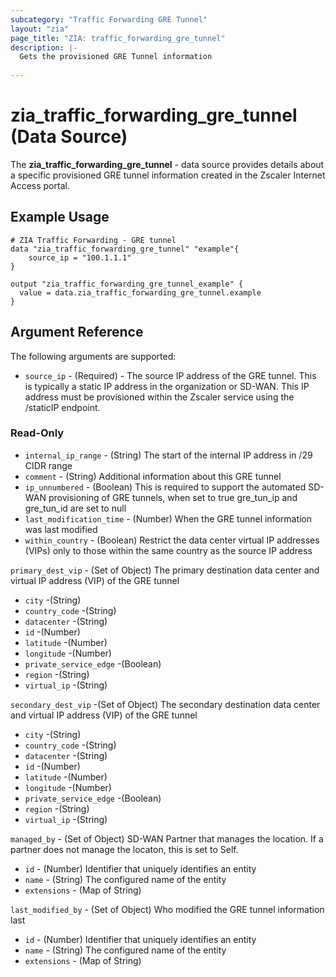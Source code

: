 ```yaml
---
subcategory: "Traffic Forwarding GRE Tunnel"
layout: "zia"
page_title: "ZIA: traffic_forwarding_gre_tunnel"
description: |-
  Gets the provisioned GRE Tunnel information
  
---
```


# zia_traffic_forwarding_gre_tunnel (Data Source)

The **zia_traffic_forwarding_gre_tunnel** - data source provides details about a specific provisioned GRE tunnel information created in the Zscaler Internet Access portal.

## Example Usage

```hcl
# ZIA Traffic Forwarding - GRE tunnel
data "zia_traffic_forwarding_gre_tunnel" "example"{
    source_ip = "100.1.1.1"
}

output "zia_traffic_forwarding_gre_tunnel_example" {
  value = data.zia_traffic_forwarding_gre_tunnel.example
}
```

## Argument Reference

The following arguments are supported:

* `source_ip` - (Required) - The source IP address of the GRE tunnel. This is typically a static IP address in the organization or SD-WAN. This IP address must be provisioned within the Zscaler service using the /staticIP endpoint.

### Read-Only

* `internal_ip_range` - (String) The start of the internal IP address in /29 CIDR range
* `comment` - (String) Additional information about this GRE tunnel
* `ip_unnumbered` - (Boolean) This is required to support the automated SD-WAN provisioning of GRE tunnels, when set to true gre_tun_ip and gre_tun_id are set to null
* `last_modification_time` - (Number) When the GRE tunnel information was last modified
* `within_country` - (Boolean) Restrict the data center virtual IP addresses (VIPs) only to those within the same country as the source IP address

`primary_dest_vip` - (Set of Object) The primary destination data center and virtual IP address (VIP) of the GRE tunnel

* `city` -(String)
* `country_code` -(String)
* `datacenter` -(String)
* `id` -(Number)
* `latitude` -(Number)
* `longitude` -(Number)
* `private_service_edge` -(Boolean)
* `region` -(String)
* `virtual_ip` -(String)

`secondary_dest_vip` -(Set of Object) The secondary destination data center and virtual IP address (VIP) of the GRE tunnel

* `city` -(String)
* `country_code` -(String)
* `datacenter` -(String)
* `id` -(Number)
* `latitude` -(Number)
* `longitude` -(Number)
* `private_service_edge` -(Boolean)
* `region` -(String)
* `virtual_ip` -(String)

`managed_by` - (Set of Object) SD-WAN Partner that manages the location. If a partner does not manage the locaton, this is set to Self.

* `id` - (Number) Identifier that uniquely identifies an entity
* `name` - (String) The configured name of the entity
* `extensions` - (Map of String)

`last_modified_by` - (Set of Object) Who modified the GRE tunnel information last

* `id` - (Number) Identifier that uniquely identifies an entity
* `name` - (String) The configured name of the entity
* `extensions` - (Map of String)
